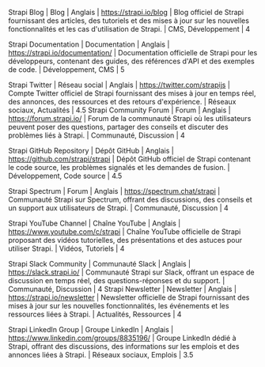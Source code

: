 Strapi Blog | Blog | Anglais | https://strapi.io/blog | Blog officiel de Strapi fournissant des articles, des tutoriels et des mises à jour sur les nouvelles fonctionnalités et les cas d'utilisation de Strapi. | CMS, Développement | 4

Strapi Documentation | Documentation | Anglais | https://strapi.io/documentation/ | Documentation officielle de Strapi pour les développeurs, contenant des guides, des références d'API et des exemples de code. | Développement, CMS | 5

Strapi Twitter | Réseau social | Anglais | https://twitter.com/strapijs | Compte Twitter officiel de Strapi fournissant des mises à jour en temps réel, des annonces, des ressources et des retours d'expérience. | Réseaux sociaux, Actualités | 4.5
Strapi Community Forum | Forum | Anglais | https://forum.strapi.io/ | Forum de la communauté Strapi où les utilisateurs peuvent poser des questions, partager des conseils et discuter des problèmes liés à Strapi. | Communauté, Discussion | 4

Strapi GitHub Repository | Dépôt GitHub | Anglais | https://github.com/strapi/strapi | Dépôt GitHub officiel de Strapi contenant le code source, les problèmes signalés et les demandes de fusion. | Développement, Code source | 4.5

Strapi Spectrum | Forum | Anglais | https://spectrum.chat/strapi | Communauté Strapi sur Spectrum, offrant des discussions, des conseils et un support aux utilisateurs de Strapi. | Communauté, Discussion | 4

Strapi YouTube Channel | Chaîne YouTube | Anglais | https://www.youtube.com/c/strapi | Chaîne YouTube officielle de Strapi proposant des vidéos tutorielles, des présentations et des astuces pour utiliser Strapi. | Vidéos, Tutoriels | 4

Strapi Slack Community | Communauté Slack | Anglais | https://slack.strapi.io/ | Communauté Strapi sur Slack, offrant un espace de discussion en temps réel, des questions-réponses et du support. | Communauté, Discussion | 4
Strapi Newsletter | Newsletter | Anglais | https://strapi.io/newsletter | Newsletter officielle de Strapi fournissant des mises à jour sur les nouvelles fonctionnalités, les événements et les ressources liées à Strapi. | Actualités, Ressources | 4

Strapi LinkedIn Group | Groupe LinkedIn | Anglais | https://www.linkedin.com/groups/8835196/ | Groupe LinkedIn dédié à Strapi, offrant des discussions, des informations sur les emplois et des annonces liées à Strapi. | Réseaux sociaux, Emplois | 3.5
